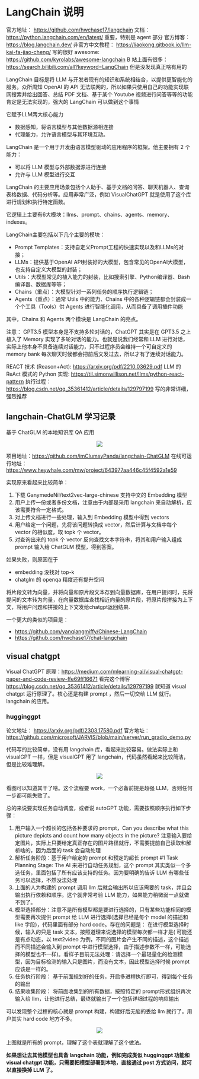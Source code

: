 # LangChain 说明

官方地址： https://github.com/hwchase17/langchain
文档： https://python.langchain.com/en/latest/ 重要，特别是 agent 部分
官方博客：https://blog.langchain.dev/
非官方中文教程： https://liaokong.gitbook.io/llm-kai-fa-jiao-cheng/ 写的很好
awesome: https://github.com/kyrolabs/awesome-langchain
B 站上面有很多： https://search.bilibili.com/all?keyword=LangChain 但是没发现真正啥有用的

LangChain 目标是将 LLM 与开发者现有的知识和系统相结合，以提供更智能化的服务。众所周知 OpenAI 的 API 无法联网的，所以如果只使用自己的功能实现联网搜索并给出回答、总结 PDF 文档、基于某个 Youtube 视频进行问答等等的功能肯定是无法实现的，强大的 LangChain 可以做到这个事情

它赋予LLM两大核心能力
- 数据感知，将语言模型与其他数据源相连接
- 代理能力，允许语言模型与其环境互动。

LangChain 是一个用于开发由语言模型驱动的应用程序的框架。他主要拥有 2 个能力：

- 可以将 LLM 模型与外部数据源进行连接
- 允许与 LLM 模型进行交互

LangChain 的主要应用场景包括个人助手、基于文档的问答、聊天机器人、查询表格数据、代码分析等。应用非常广泛，例如 VisualChatGPT 就是使用了这个库进行规划和执行特定函数。

它逻辑上主要有6大模块：llms、prompt、chains、agents、memory、indexes。

LangChain主要包括以下几个主要的模块：

- Prompt Templates：支持自定义Prompt工程的快速实现以及和LLMs的对接；
- LLMs：提供基于OpenAI API封装好的大模型，包含常见的OpenAI大模型，也支持自定义大模型的封装；
- Utils：大模型常见的植入能力的封装，比如搜索引擎、Python编译器、Bash编译器、数据库等等；
- Chains（重点）：大模型针对一系列任务的顺序执行逻辑链；
- Agents（重点）：通常 Utils 中的能力、Chains 中的各种逻辑链都会封装成一个个工具（Tools）供 Agents 进行智能化调用，从而具备了调用插件功能

其中，Chains 和 Agents 两个模块是 LangChain 的亮点。

注意： GPT3.5 模型本身是不支持多轮对话的，ChatGPT 其实是在 GPT3.5 之上植入了 Memory 实现了多轮对话的能力。也就是说我们经常和 LLM 进行对话，实际上他本身不具备连续对话能力，只不过程序员会维持一个可自定义的 memory bank
每次聊天时候都会把前后文发过去，所以才有了连续对话能力。

REACT 技术 (Reason+Act): https://arxiv.org/pdf/2210.03629.pdf
LLM 的 ReAct 模式的 Python 实现: https://til.simonwillison.net/llms/python-react-pattern
执行过程：https://blog.csdn.net/qq_35361412/article/details/129797199 写的非常详细，强烈推荐

## langchain-ChatGLM 学习记录

基于 ChatGLM 的本地知识库 QA 应用

<div align=center>
<img src="https://user-images.githubusercontent.com/17425982/235078705-dc362fc9-21b4-45d3-ba2d-e40d49638f74.png"/>
</div>

项目地址：https://github.com/imClumsyPanda/langchain-ChatGLM
在线可运行地址：https://www.heywhale.com/mw/project/643977aa446c45f4592a1e59

实现原来看起来比较简单：

1. 下载 GanymedeNil/text2vec-large-chinese 支持中文的 Embedding 模型
2. 用户上传一份或者多份文档，注意由于内部是采用 langchain 来自动解析，应该需要符合一定格式。
3. 对上传文档进行一些处理，输入到 Embedding 模型中得到 vectors
4. 用户给定一个问题，先将该问题转换成 vector，然后计算与文档中每个 vector 的相似度，取 topk 个 vector。
5. 对查询出来的 topk 个 vector 反向查找文本字符串，将其和用户输入组成 prompt 输入给 ChatGLM 模型，得到答案。

如果失败，则原因在于 

- embedding 没找对 top-k
- chatglm 的 openqa 精度还有提升空间

将片段文转为向量，并将向量和原片段文本存到向量数据库，在用户提问时，先将提问的文本转为向量，在向量数据库查找相近向量的原片段，将原片段拼接为上下文，将用户问题和拼接的上下文发给chatgpt返回结果.

一个更大的类似的项目是： 

- https://github.com/yanqiangmiffy/Chinese-LangChain
- https://github.com/hwchase17/chat-langchain

## visual chatgpt

Visual ChatGPT 原理：https://medium.com/mlearning-ai/visual-chatgpt-paper-and-code-review-ffe69ff16671
看完这个博客 https://blog.csdn.net/qq_35361412/article/details/129797199 就知道 visual chatgpt 运行原理了。核心还是构建 prompt ，然后一切交给 LLM 就行。langchain 的应用。

### hugginggpt

论文地址： https://arxiv.org/pdf/2303.17580.pdf
官方地址：https://github.com/microsoft/JARVIS/blob/main/server/run_gradio_demo.py

代码写的比较简单，没有用 langchain 库，看起来比较容易。做法实际上和 visualGPT 一样，但是 visualGPT 用了 langchain，代码虽然看起来比较简洁，但是比较难理解。

<div align=center>
<img src="https://user-images.githubusercontent.com/17425982/235107725-848c048f-4724-4efe-b771-e7f61eb02d1c.png"/>
</div>

看图可以知道其干了啥。这个流程要 work，一个必备前提是超强 LLM，否则任何一步都可能失败了。

总的来说要实现任务自动调度，或者说 autoGPT 功能，需要按照顺序执行如下步骤：

1. 用户输入一个超长的包括各种要求的 prompt，Can you describe what this picture depicts  and count how many objects in the picture? 注意输入要给定图片，实际上只要给定真正存在的图片路径就行，不需要提前自己读取和解析啥的，因为后面的 task 会自动处理
2. 解析任务阶段：基于用户给定的 prompt 和预定的超长 prompt  #1 Task Planning Stage: The AI 来进行自动任务规划，这个 prompt 其实类似一个多选任务，里面包括了所有应该支持的任务。因为要明确的告诉 LLM 有哪些任务可以选择，不然没法处理
3. 上面的人为构建的 prompt 调用 llm 后就会输出所以应该需要的 task，并且会输出执行依赖和顺序。这个就非常考验 LLM 能力，如果能力稍微弱一点就做不到了。
4. 模型选择部分：注意不是所有模型都是要进行选择的，只有某些功能相同的模型需要再次提供 prompt 给 LLM 进行选择(选择已经是每个 model 的描述和 like 字段)，代码里面有部分 hard code。存在的问题是： 在进行模型选择时候，输入的只是 task 文本，按照道理来说选择的模型每次都一样才是(
可能还是有点动态，以 text2video 为例，不同的图片会产生不同的描述，这个描述而不同描述会输入到 prompt 中进行模型选择，由于描述参数不一样，可能选择的模型也不一样)。看样子目前无法处理：请选择一个最轻量化的检测模型，因为目标检测的输入只是图片，而没有文本，因此模型选择时候 prompt 应该是一样的。
5. 任务执行阶段： 基于前面规划好的任务，开启多进程执行即可，得到每个任务的输出
6. 结果收集阶段： 将前面收集到的所有数据，按照特定的 prompt形式组织再次输入给 llm，让他进行总结，最终就输出了一个包括详细过程的响应输出

可以发现整个过程的核心就是 prompt 构建，构建好后无脑的丢给 llm 就行了。用户其实 hard code 地方不多。

<div align=center>
<img src="https://user-images.githubusercontent.com/17425982/235113570-f49d24bb-9f80-4a56-9d56-4394eaa6d00e.png"/>
</div>

上图就是所有的 prompt，理解了这个表就理解了这个做法。

**如果想让去其他模型也具备 langchain 功能，例如完成类似 hugginggpt 功能和 visual chatgpt 功能，只需要把模型部署到本地，直接通过 post 方式访问，就可以直接换掉 LLM 了。**

